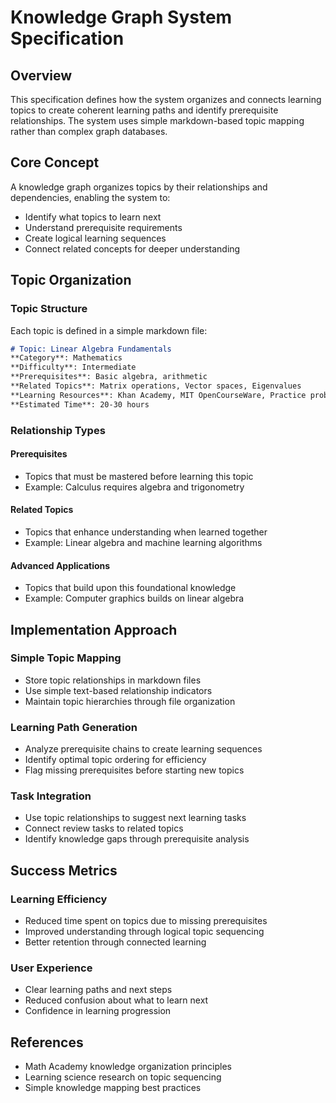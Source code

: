 # Knowledge Graph System Specification

## Overview

This specification defines how the system organizes and connects learning topics to create coherent learning paths and identify prerequisite relationships. The system uses simple markdown-based topic mapping rather than complex graph databases.

## Core Concept

A knowledge graph organizes topics by their relationships and dependencies, enabling the system to:
- Identify what topics to learn next
- Understand prerequisite requirements
- Create logical learning sequences
- Connect related concepts for deeper understanding

## Topic Organization

### Topic Structure
Each topic is defined in a simple markdown file:

```markdown
# Topic: Linear Algebra Fundamentals
**Category**: Mathematics
**Difficulty**: Intermediate
**Prerequisites**: Basic algebra, arithmetic
**Related Topics**: Matrix operations, Vector spaces, Eigenvalues
**Learning Resources**: Khan Academy, MIT OpenCourseWare, Practice problems
**Estimated Time**: 20-30 hours
```

### Relationship Types

#### Prerequisites
- Topics that must be mastered before learning this topic
- Example: Calculus requires algebra and trigonometry

#### Related Topics
- Topics that enhance understanding when learned together
- Example: Linear algebra and machine learning algorithms

#### Advanced Applications
- Topics that build upon this foundational knowledge
- Example: Computer graphics builds on linear algebra

## Implementation Approach

### Simple Topic Mapping
- Store topic relationships in markdown files
- Use simple text-based relationship indicators
- Maintain topic hierarchies through file organization

### Learning Path Generation
- Analyze prerequisite chains to create learning sequences
- Identify optimal topic ordering for efficiency
- Flag missing prerequisites before starting new topics

### Task Integration
- Use topic relationships to suggest next learning tasks
- Connect review tasks to related topics
- Identify knowledge gaps through prerequisite analysis

## Success Metrics

### Learning Efficiency
- Reduced time spent on topics due to missing prerequisites
- Improved understanding through logical topic sequencing
- Better retention through connected learning

### User Experience
- Clear learning paths and next steps
- Reduced confusion about what to learn next
- Confidence in learning progression

## References

- Math Academy knowledge organization principles
- Learning science research on topic sequencing
- Simple knowledge mapping best practices 